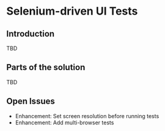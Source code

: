 # Selenium-driven UI Tests

## Introduction

TBD

## Parts of the solution

TBD

## Open Issues

* Enhancement: Set screen resolution before running tests
* Enhancement: Add multi-browser tests
